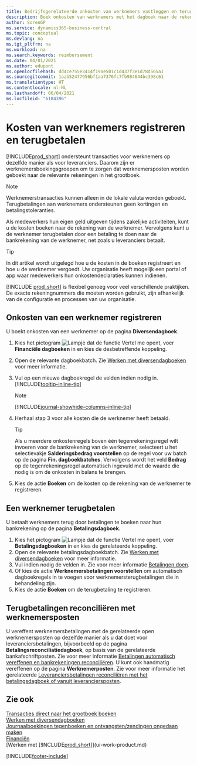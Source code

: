 ```yaml
---
title: Bedrijfsgerelateerde onkosten van werknemers vastleggen en terugbetalen
description: Boek onkosten van werknemers met het dagboek naar de rekening van de werknemer en boek later een betaling naar de bankrekening van de werknemer om bedrijfgerelateerde onkosten terug te betalen.
author: SorenGP
ms.service: dynamics365-business-central
ms.topic: conceptual
ms.devlang: na
ms.tgt_pltfrm: na
ms.workload: na
ms.search.keywords: reimbursement
ms.date: 04/01/2021
ms.author: edupont
ms.openlocfilehash: dd4ce755e3414f19ae501c1d437f3e1d78d565a1
ms.sourcegitcommit: 1aab52477956bf1aa7376fc7fb984644bc398c61
ms.translationtype: HT
ms.contentlocale: nl-NL
ms.lasthandoff: 06/04/2021
ms.locfileid: "6184396"
---
```

# <a name="record-and-reimburse-employees-expenses"></a>Kosten van werknemers registreren en terugbetalen

[!INCLUDE[prod_short](includes/prod_short.md)] ondersteunt transacties voor werknemers op dezelfde manier als voor leveranciers. Daarom zijn er werknemersboekingsgroepen om te zorgen dat werknemersposten worden geboekt naar de relevante rekeningen in het grootboek.

> [!NOTE]  
> Werknemerstransacties kunnen alleen in de lokale valuta worden geboekt. Terugbetalingen aan werknemers ondersteunen geen kortingen en betalingstoleranties.

Als medewerkers hun eigen geld uitgeven tijdens zakelijke activiteiten, kunt u de kosten boeken naar de rekening van de werknemer. Vervolgens kunt u de werknemer terugbetalen door een betaling te doen naar de bankrekening van de werknemer, net zoals u leveranciers betaalt.  

> [!TIP]
> In dit artikel wordt uitgelegd hoe u de kosten in de boeken registreert en hoe u de werknemer vergoedt. Uw organisatie heeft mogelijk een portal of app waar medewerkers hun onkostendeclaraties kunnen indienen.

[!INCLUDE [prod_short](includes/prod_short.md)] is flexibel genoeg voor veel verschillende praktijken. De exacte rekeningnummers die moeten worden gebruikt, zijn afhankelijk van de configuratie en processen van uw organisatie.  

## <a name="to-record-an-employees-expense"></a>Onkosten van een werknemer registreren

U boekt onkosten van een werknemer op de pagina **Diversendagboek**.

1. Kies het pictogram ![Lampje dat de functie Vertel me opent](media/ui-search/search_small.png "Vertel me wat u wilt doen"), voer **Financiële dagboeken** in en kies de desbetreffende koppeling.  
2. Open de relevante dagboekbatch. Zie [Werken met diversendagboeken](ui-work-general-journals.md) voor meer informatie.
3. Vul op een nieuwe dagboekregel de velden indien nodig in. [!INCLUDE[tooltip-inline-tip](includes/tooltip-inline-tip_md.md)]  

    > [!NOTE]
    > [!INCLUDE[journal-showhide-columns-inline-tip](includes/journal-showhide-columns-inline-tip.md)]
4. Herhaal stap 3 voor alle kosten die de werknemer heeft betaald.

    > [!TIP]  
    > Als u meerdere onkostenregels boven één tegenrekeningsregel wilt invoeren voor de bankrekening van de werknemer, selecteert u het selectievakje **Salderingsbedrag voorstellen** op de regel voor uw batch op de pagina **Fin. dagboekbatches**. Vervolgens wordt het veld **Bedrag** op de tegenrekeningsregel automatisch ingevuld met de waarde die nodig is om de onkosten in balans te brengen.
5. Kies de actie **Boeken** om de kosten op de rekening van de werknemer te registreren.

## <a name="to-reimburse-an-employee"></a>Een werknemer terugbetalen

U betaalt werknemers terug door betalingen te boeken naar hun bankrekening op de pagina **Betalingsdagboek**.  

1. Kies het pictogram ![Lampje dat de functie Vertel me opent](media/ui-search/search_small.png "Vertel me wat u wilt doen"), voer **Betalingsdagboeken** in en kies de gerelateerde koppeling.
2. Open de relevante betalingsdagboekbatch. Zie [Werken met diversendagboeken](ui-work-general-journals.md) voor meer informatie.
3. Vul indien nodig de velden in. Zie voor meer informatie [Betalingen doen](payables-make-payments.md).
4. Of kies de actie **Werknemersbetalingen voorstellen** om automatisch dagboekregels in te voegen voor werknemersterugbetalingen die in behandeling zijn.
5. Kies de actie **Boeken** om de terugbetaling te registreren.  

## <a name="to-reconcile-reimbursements-with-employee-ledger-entries"></a>Terugbetalingen reconciliëren met werknemersposten

U vereffent werknemersbetalingen met de gerelateerde open werknemersposten op dezelfde manier als u dat doet voor leveranciersbetalingen, bijvoorbeeld op de pagina **Betalingsreconciliatiedagboek**, op basis van de gerelateerde bankafschriftposten. Zie voor meer informatie [Betalingen automatisch vereffenen en bankrekeningen reconciliëren](receivables-apply-payments-auto-reconcile-bank-accounts.md). U kunt ook handmatig vereffenen op de pagina **Werknemerposten**. Zie voor meer informatie het gerelateerde [Leveranciersbetalingen reconciliëren met het betalingsdagboek of vanuit leveranciersposten](payables-how-apply-purchase-transactions-manually.md).  

## <a name="see-also"></a>Zie ook

[Transacties direct naar het grootboek boeken](finance-how-post-transactions-directly.md)  
[Werken met diversendagboeken](ui-work-general-journals.md)  
[Journaalboekingen tegenboeken en ontvangsten/zendingen ongedaan maken](finance-how-reverse-journal-posting.md)  
[Financiën](finance.md)  
[Werken met [!INCLUDE[prod_short](includes/prod_short.md)]](ui-work-product.md)  


[!INCLUDE[footer-include](includes/footer-banner.md)]
